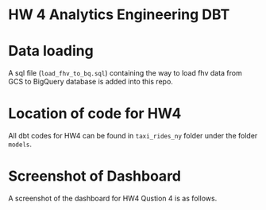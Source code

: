 # HW 4 Analytics Engineering DBT

# Data loading 
A sql file (`load_fhv_to_bq.sql`) containing the way to load fhv data from GCS to BigQuery database is added into this repo. 

# Location of code for HW4
All dbt codes for HW4 can be found in `taxi_rides_ny` folder under the folder `models`. 

# Screenshot of Dashboard
A screenshot of the dashboard for HW4 Qustion 4 is as follows. 
